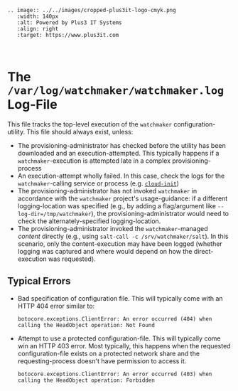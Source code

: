 ```{eval-rst}
.. image:: ../../images/cropped-plus3it-logo-cmyk.png
   :width: 140px
   :alt: Powered by Plus3 IT Systems
   :align: right
   :target: https://www.plus3it.com
```
<br>

# The `/var/log/watchmaker/watchmaker.log` Log-File

This file tracks the top-level execution of the `watchmaker` configuration-utility. This file should always exist, unless:

- The provisioning-administrator has checked before the utility has been downloaded and an execution-attempted. This typically happens if a `watchmaker`-execution is attempted late in a complex provisioning-process
- An execution-attempt wholly failed. In this case, check the logs for the `watchmaker`-calling service or process (e.g. [`cloud-init`](cloud-init.log.md))
- The provisioning-administrator has not invoked `watchmaker` in accordance with the `watchmaker` project's usage-guidance: if a different logging-location was specified (e.g., by adding a flag/argument like `--log-dir=/tmp/watchmaker`), the provisioning-administrator would need to check the alternately-specified logging-location.
- The provisioning-administrator invoked the `watchmaker`-managed _content_ directly (e.g., using `salt-call -c /srv/watchmaker/salt`). In this scenario, only the content-execution may have been logged (whether logging was captured and where would depend on how the direct-execution was requested).

## Typical Errors

* Bad specification of configuration file. This will typically come with an HTTP 404 error similar to:
    ~~~
    botocore.exceptions.ClientError: An error occurred (404) when calling the HeadObject operation: Not Found
    ~~~
* Attempt to use a protected configuration-file. This will typically come win an HTTP 403 error. Most typically, this happens when the requested configuration-file exists on a protected network share and the requesting-process doesn't have permission to access it.
    ~~~
    botocore.exceptions.ClientError: An error occurred (403) when calling the HeadObject operation: Forbidden
    ~~~
